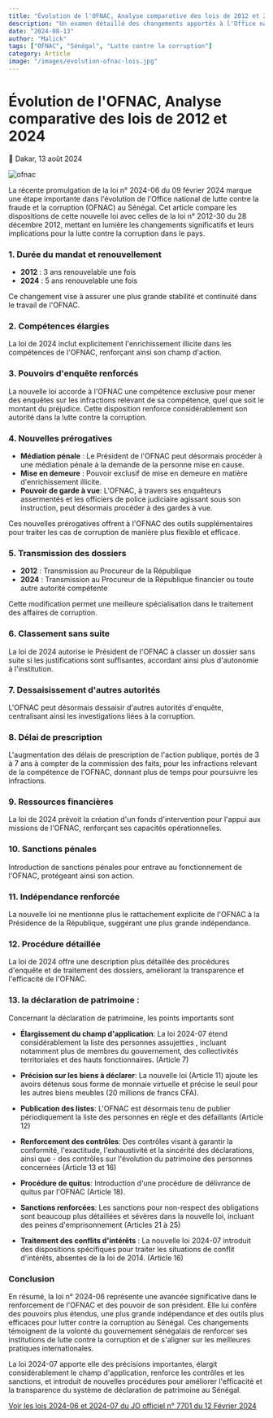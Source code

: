 ```yaml
---
title: "Évolution de l'OFNAC, Analyse comparative des lois de 2012 et 2024"
description: "Un examen détaillé des changements apportés à l'Office national de lutte contre la fraude et la corruption (OFNAC) du Sénégal entre 2012 et 2024."
date: "2024-08-13"
author: "Malick"
tags: ["OFNAC", "Sénégal", "Lutte contre la corruption"]
category: Article
image: "/images/evolution-ofnac-lois.jpg"
---
```


# Évolution de l'OFNAC, Analyse comparative des lois de 2012 et 2024

📅 Dakar, 13 août 2024

<img src="/images/evolution-ofnac-lois.jpg" alt="ofnac" loading="lazy" fetchpriority="high">

La récente promulgation de la loi n° 2024-06 du 09 février 2024 marque une étape importante dans l'évolution de l'Office national de lutte contre la fraude et la corruption (OFNAC) au Sénégal. Cet article compare les dispositions de cette nouvelle loi avec celles de la loi n° 2012-30 du 28 décembre 2012, mettant en lumière les changements significatifs et leurs implications pour la lutte contre la corruption dans le pays.

### 1. Durée du mandat et renouvellement

- **2012** : 3 ans renouvelable une fois
- **2024** : 5 ans renouvelable une fois

Ce changement vise à assurer une plus grande stabilité et continuité dans le travail de l'OFNAC.

### 2. Compétences élargies

La loi de 2024 inclut explicitement l'enrichissement illicite dans les compétences de l'OFNAC, renforçant ainsi son champ d'action.

### 3. Pouvoirs d'enquête renforcés

La nouvelle loi accorde à l'OFNAC une compétence exclusive pour mener des enquêtes sur les infractions relevant de sa compétence, quel que soit le montant du préjudice. Cette disposition renforce considérablement son autorité dans la lutte contre la corruption.

### 4. Nouvelles prérogatives

- **Médiation pénale** : Le Président de l'OFNAC peut désormais procéder à une médiation pénale à la demande de la personne mise en cause.
- **Mise en demeure** : Pouvoir exclusif de mise en demeure en matière d'enrichissement illicite.
- **Pouvoir de garde à vue**: L'OFNAC, à travers ses enquêteurs assermentés et les officiers de police judiciaire agissant sous son instruction, peut désormais procéder à des gardes à vue.

Ces nouvelles prérogatives offrent à l'OFNAC des outils supplémentaires pour traiter les cas de corruption de manière plus flexible et efficace.

### 5. Transmission des dossiers

- **2012** : Transmission au Procureur de la République
- **2024** : Transmission au Procureur de la République financier ou toute autre autorité compétente

Cette modification permet une meilleure spécialisation dans le traitement des affaires de corruption.

### 6. Classement sans suite

La loi de 2024 autorise le Président de l'OFNAC à classer un dossier sans suite si les justifications sont suffisantes, accordant ainsi plus d'autonomie à l'institution.

### 7. Dessaisissement d'autres autorités

L'OFNAC peut désormais dessaisir d'autres autorités d'enquête, centralisant ainsi les investigations liées à la corruption.

### 8. Délai de prescription

L'augmentation des délais de prescription de l'action publique, portés de 3 à 7 ans à compter de la commission des faits, pour les infractions relevant de la compétence de l'OFNAC, donnant plus de temps pour poursuivre les infractions.

### 9. Ressources financières

La loi de 2024 prévoit la création d'un fonds d'intervention pour l'appui aux missions de l'OFNAC, renforçant ses capacités opérationnelles.

### 10. Sanctions pénales

Introduction de sanctions pénales pour entrave au fonctionnement de l'OFNAC, protégeant ainsi son action.

### 11. Indépendance renforcée

La nouvelle loi ne mentionne plus le rattachement explicite de l'OFNAC à la Présidence de la République, suggérant une plus grande indépendance.

### 12. Procédure détaillée

La loi de 2024 offre une description plus détaillée des procédures d'enquête et de traitement des dossiers, améliorant la transparence et l'efficacité de l'OFNAC.

### 13. la déclaration de patrimoine :

Concernant la déclaration de patrimoine, les points importants sont

- **Élargissement du champ d'application**: La loi 2024-07 étend considérablement la liste des personnes assujetties , incluant notamment plus de membres du gouvernement, des collectivités territoriales et des hauts fonctionnaires. (Article 7)

- **Précision sur les biens à déclarer**: La nouvelle loi (Article 11) ajoute les avoirs détenus sous forme de monnaie virtuelle et précise le seuil pour les autres biens meubles (20 millions de francs CFA).

- **Publication des listes**: L'OFNAC est désormais tenu de publier périodiquement la liste des personnes en règle et des défaillants (Article 12)

- **Renforcement des contrôles**: Des contrôles visant à garantir la conformité, l'exactitude, l'exhaustivité et la sincérité des déclarations, ainsi que - des contrôles sur l'évolution du patrimoine des personnes concernées (Article 13 et 16)

- **Procédure de quitus**: Introduction d'une procédure de délivrance de quitus par l'OFNAC (Article 18).

- **Sanctions renforcées**: Les sanctions pour non-respect des obligations sont beaucoup plus détaillées et sévères dans la nouvelle loi, incluant des peines d'emprisonnement (Articles 21 à 25)

- **Traitement des conflits d'intérêts** : La nouvelle loi 2024-07 introduit des dispositions spécifiques pour traiter les situations de conflit d'intérêts, absentes de la loi de 2014. (Article 16)

### Conclusion

En résumé, la loi n° 2024-06 représente une avancée significative dans le renforcement de l'OFNAC et des pouvoir de son président. Elle lui confère des pouvoirs plus étendus, une plus grande indépendance et des outils plus efficaces pour lutter contre la corruption au Sénégal. Ces changements témoignent de la volonté du gouvernement sénégalais de renforcer ses institutions de lutte contre la corruption et de s'aligner sur les meilleures pratiques internationales.

La loi 2024-07 apporte elle des précisions importantes, élargit considérablement le champ d'application, renforce les contrôles et les sanctions, et introduit de nouvelles procédures pour améliorer l'efficacité et la transparence du système de déclaration de patrimoine au Sénégal.

<!-- <a href="/pdf/jors/JO-7701-du-12-fevrier-2024.pdf" target="_blank">📄 Télécharger le PDF du journal officiel N° 7701 du 12 Février</a> -->

<!-- <a href="/publications/gouvernance/loi-2014-17-du-02-avril-2014">📄 Lire la précédente loi 2014-17</a> -->

<a href="/journal-officiel-senegal/jo-7701-du-12-fevrier-2024"> Voir les lois 2024-06 et 2024-07 du JO officiel n° 7701 du 12 Février 2024</a>
